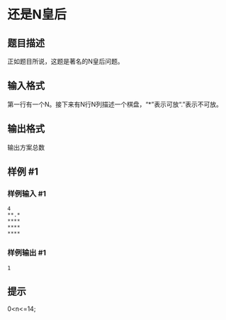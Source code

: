 # 还是N皇后

## 题目描述

正如题目所说，这题是著名的N皇后问题。


## 输入格式

第一行有一个N。接下来有N行N列描述一个棋盘，“\*”表示可放“.”表示不可放。


## 输出格式

输出方案总数


## 样例 #1

### 样例输入 #1
```
4
**.*
****
****
****
```

### 样例输出 #1

```
1
```

## 提示

0<n<=14;

